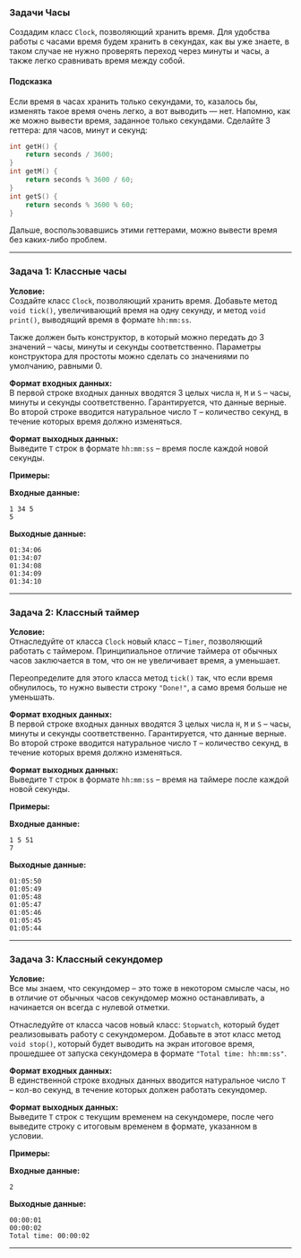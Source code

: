 ### Задачи **Часы**

Создадим класс `Clock`, позволяющий хранить время.
Для удобства работы с часами время будем хранить в секундах, как вы уже знаете, в таком случае не нужно проверять переход через минуты и часы, а также легко сравнивать время между собой.

#### **Подсказка**

Если время в часах хранить только секундами, то, казалось бы, изменять такое время очень легко, а вот выводить — нет.
Напомню, как же можно вывести время, заданное только секундами. Сделайте 3 геттера: для часов, минут и секунд:

```cpp
int getH() {
    return seconds / 3600;
}
int getM() {
    return seconds % 3600 / 60;
}
int getS() {
    return seconds % 3600 % 60;
}
```

Дальше, воспользовавшись этими геттерами, можно вывести время без каких-либо проблем.

---

### **Задача 1: Классные часы**

**Условие:**  
Создайте класс `Clock`, позволяющий хранить время. Добавьте метод `void tick()`, увеличивающий время на одну секунду, и метод `void print()`, выводящий время в формате `hh:mm:ss`.

Также должен быть конструктор, в который можно передать до 3 значений – часы, минуты и секунды соответственно. Параметры конструктора для простоты можно сделать со значениями по умолчанию, равными 0.

**Формат входных данных:**  
В первой строке входных данных вводятся 3 целых числа `H`, `M` и `S` – часы, минуты и секунды соответственно. Гарантируется, что данные верные.  
Во второй строке вводится натуральное число `T` – количество секунд, в течение которых время должно изменяться.

**Формат выходных данных:**  
Выведите `T` строк в формате `hh:mm:ss` – время после каждой новой секунды.

**Примеры:**

**Входные данные:**
```
1 34 5
5
```

**Выходные данные:**
```
01:34:06
01:34:07
01:34:08
01:34:09
01:34:10
```

---

### **Задача 2: Классный таймер**

**Условие:**  
Отнаследуйте от класса `Clock` новый класс – `Timer`, позволяющий работать с таймером. Принципиальное отличие таймера от обычных часов заключается в том, что он не увеличивает время, а уменьшает.

Переопределите для этого класса метод `tick()` так, что если время обнулилось, то нужно вывести строку `"Done!"`, а само время больше не уменьшать.

**Формат входных данных:**  
В первой строке входных данных вводятся 3 целых числа `H`, `M` и `S` – часы, минуты и секунды соответственно. Гарантируется, что данные верные.  
Во второй строке вводится натуральное число `T` – количество секунд, в течение которых время должно изменяться.

**Формат выходных данных:**  
Выведите `T` строк в формате `hh:mm:ss` – время на таймере после каждой новой секунды.

**Примеры:**

**Входные данные:**
```
1 5 51
7
```

**Выходные данные:**
```
01:05:50
01:05:49
01:05:48
01:05:47
01:05:46
01:05:45
01:05:44
```

---

### **Задача 3: Классный секундомер**

**Условие:**  
Все мы знаем, что секундомер – это тоже в некотором смысле часы, но в отличие от обычных часов секундомер можно останавливать, а начинается он всегда с нулевой отметки.

Отнаследуйте от класса часов новый класс: `Stopwatch`, который будет реализовывать работу с секундомером. Добавьте в этот класс метод `void stop()`, который будет выводить на экран итоговое время, прошедшее от запуска секундомера в формате `"Total time: hh:mm:ss"`.

**Формат входных данных:**  
В единственной строке входных данных вводится натуральное число `T` – кол-во секунд, в течение которых должен работать секундомер.

**Формат выходных данных:**  
Выведите `T` строк с текущим временем на секундомере, после чего выведите строку с итоговым временем в формате, указанном в условии.

**Примеры:**

**Входные данные:**

```
2
```

**Выходные данные:**

```
00:00:01
00:00:02
Total time: 00:00:02
```

---
